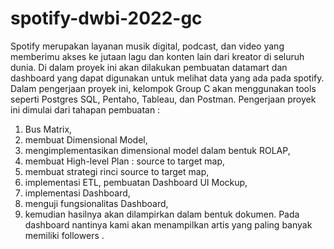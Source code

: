 # spotify-dwbi-2022-gc
Spotify merupakan layanan musik digital, podcast, dan video yang memberimu akses ke jutaan lagu dan konten lain dari kreator di seluruh dunia. Di dalam proyek ini akan dilakukan pembuatan datamart dan dashboard yang dapat digunakan untuk melihat data yang ada pada spotify. Dalam pengerjaan proyek ini, kelompok Group C akan menggunakan tools seperti Postgres SQL, Pentaho, Tableau, dan Postman. Pengerjaan proyek ini dimulai dari tahapan pembuatan :
1. Bus Matrix, 
2. membuat Dimensional Model, 
3. mengimplementasikan dimensional model dalam bentuk ROLAP, 
4. membuat High-level Plan : source to target map, 
5. membuat strategi rinci source to target map, 
6. implementasi ETL, pembuatan Dashboard UI Mockup, 
7. implementasi Dashboard, 
8. menguji fungsionalitas Dashboard, 
9. kemudian hasilnya akan dilampirkan dalam bentuk dokumen. 
Pada dashboard nantinya kami akan menampilkan artis yang paling banyak memiliki followers .
